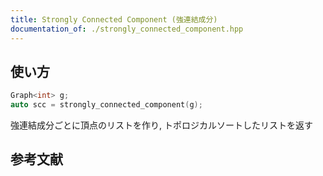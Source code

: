 ```yaml
---
title: Strongly Connected Component (強連結成分)
documentation_of: ./strongly_connected_component.hpp
---
```


## 使い方

```cpp
Graph<int> g;
auto scc = strongly_connected_component(g);
```

強連結成分ごとに頂点のリストを作り, トポロジカルソートしたリストを返す

## 参考文献
